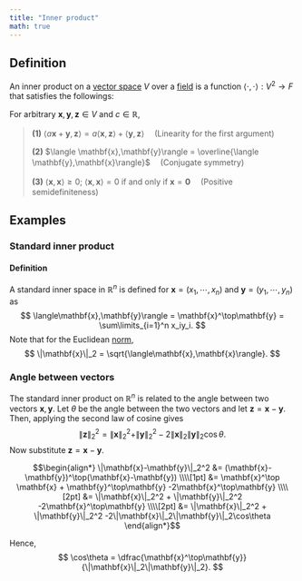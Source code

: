 ```yaml
---
title: "Inner product"
math: true
---
```


## Definition
An inner product on a [vector space](notes/Vector%20space.md.md) $V$ over a [field](notes/Field.md.md) is a function $\langle \cdot,\cdot\rangle:V^2 \to F$ that satisfies the followings:

For arbitrary $\mathbf{x}, \mathbf{y}, \mathbf{z} \in V$ and $c \in \mathbb{R}$,
> **(1)** $\langle a\mathbf{x}+\mathbf{y},\mathbf{z}\rangle = a\langle \mathbf{x},\mathbf{z}\rangle + \langle \mathbf{y},\mathbf{z}\rangle$ 　(Linearity for the first argument)
>
> **(2)** $\langle \mathbf{x},\mathbf{y}\rangle = \overline{\langle \mathbf{y},\mathbf{x}\rangle}$ 　(Conjugate symmetry)
>
> **(3)**  $\langle \mathbf{x},\mathbf{x}\rangle \geq 0;$ $\langle\mathbf{x},\mathbf{x}\rangle = 0$ if and only if $\mathbf{x}=\mathbf{0}$ 　(Positive semidefiniteness)

## Examples
### Standard inner product
#### Definition
A standard inner space in $\mathbb{R}^n$ is defined for $\mathbf{x} = (x_1, \cdots, x_n)$ and $\mathbf{y} = (y_1, \cdots, y_n)$ as
$$
\langle\mathbf{x},\mathbf{y}\rangle = \mathbf{x}^\top\mathbf{y} = \sum\limits_{i=1}^n x_iy_i.
$$
Note that for the Euclidean [norm](notes/Norm.md.md),
$$
\|\mathbf{x}\|_2 = \sqrt{\langle\mathbf{x},\mathbf{x}\rangle}.
$$

### Angle between vectors
The standard inner product on $\mathbb{R}^n$ is related to the angle between two vectors $\mathbf{x}, \mathbf{y}$. Let $\theta$ be the angle between the two vectors and let $\mathbf{z}=\mathbf{x}-\mathbf{y}$.
Then, applying the second law of cosine gives
$$
\|\mathbf{z}\|_2^2 = \|\mathbf{x}\|_2^2 + \|\mathbf{y}\|_2^2 -2\|\mathbf{x}\|_2\|\mathbf{y}\|_2\cos\theta.
$$
Now substitute $\mathbf{z}=\mathbf{x}-\mathbf{y}$.

$$\begin{align*}
\|\mathbf{x}-\mathbf{y}\|_2^2 &= (\mathbf{x}-\mathbf{y})^\top(\mathbf{x}-\mathbf{y}) \\\\[1pt]
&= \mathbf{x}^\top \mathbf{x} + \mathbf{y}^\top\mathbf{y} -2\mathbf{x}^\top\mathbf{y} \\\\[2pt]
&= \|\mathbf{x}\|_2^2 + \|\mathbf{y}\|_2^2 -2\mathbf{x}^\top\mathbf{y} \\\\[2pt]
&= \|\mathbf{x}\|_2^2 + \|\mathbf{y}\|_2^2 -2\|\mathbf{x}\|_2\|\mathbf{y}\|_2\cos\theta
\end{align*}$$

Hence,
$$
\cos\theta = \dfrac{\mathbf{x}^\top\mathbf{y}}{\|\mathbf{x}\|_2\|\mathbf{y}\|_2}.
$$